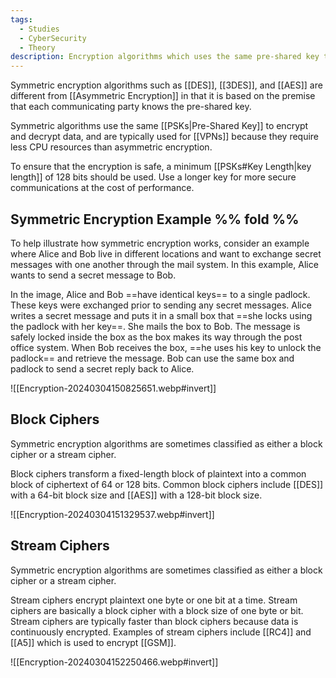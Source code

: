 ```yaml
---
tags:
  - Studies
  - CyberSecurity
  - Theory
description: Encryption algorithms which uses the same pre-shared key to encrypt and decrypt data.
---
```

Symmetric encryption algorithms such as [[DES]], [[3DES]], and [[AES]] are different from [[Asymmetric Encryption]] in that it is based on the premise that each communicating party knows the pre-shared key.

Symmetric algorithms use the same [[PSKs|Pre-Shared Key]] to encrypt and decrypt data, and are typically used for [[VPNs]] because they require less CPU resources than asymmetric encryption.

To ensure that the encryption is safe, a minimum [[PSKs#Key Length|key length]] of 128 bits should be used. Use a longer key for more secure communications at the cost of performance.

## Symmetric Encryption Example %% fold %%

To help illustrate how symmetric encryption works, consider an example where Alice and Bob live in different locations and want to exchange secret messages with one another through the mail system. In this example, Alice wants to send a secret message to Bob.

In the image, Alice and Bob ==have identical keys== to a single padlock. These keys were exchanged prior to sending any secret messages. Alice writes a secret message and puts it in a small box that ==she locks using the padlock with her key==. She mails the box to Bob. The message is safely locked inside the box as the box makes its way through the post office system. When Bob receives the box, ==he uses his key to unlock the padlock== and retrieve the message. Bob can use the same box and padlock to send a secret reply back to Alice.

![[Encryption-20240304150825651.webp#invert]]

## Block Ciphers

Symmetric encryption algorithms are sometimes classified as either a block cipher or a stream cipher. 

Block ciphers transform a fixed-length block of plaintext into a common block of ciphertext of 64 or 128 bits. Common block ciphers include [[DES]] with a 64-bit block size and [[AES]] with a 128-bit block size.

![[Encryption-20240304151329537.webp#invert]]

## Stream Ciphers

Symmetric encryption algorithms are sometimes classified as either a block cipher or a stream cipher.

Stream ciphers encrypt plaintext one byte or one bit at a time. Stream ciphers are basically a block cipher with a block size of one byte or bit. Stream ciphers are typically faster than block ciphers because data is continuously encrypted. Examples of stream ciphers include [[RC4]] and [[A5]] which is used to encrypt [[GSM]].

![[Encryption-20240304152250466.webp#invert]]
